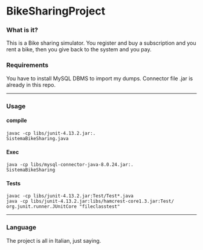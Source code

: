 # BikeSharingProject
### What is it?
This is a Bike sharing simulator. You register and buy a subscription and you rent a bike, then you give back to the system and you pay.
### Requirements
You have to install MySQL DBMS to import my dumps. Connector file .jar is already in this repo.

---

### Usage
#### compile
<code>javac -cp libs/junit-4.13.2.jar:. SistemaBikeSharing.java</code>
#### Exec
<code>java -cp libs/mysql-connector-java-8.0.24.jar:. SistemaBikeSharing</code>
#### Tests
<code>javac -cp libs/junit-4.13.2.jar:Test/Test*.java</code><br>
<code>java -cp libs/junit-4.13.2.jar:libs/hamcrest-core1.3.jar:Test/ org.junit.runner.JUnitCore "fileclasstest"</code>

---
### Language
The project is all in Italian, just saying.
